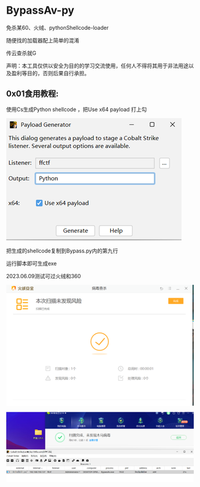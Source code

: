 # BypassAv-py

免杀某60、火绒、pythonShellcode-loader

随便找的加载器配上简单的混淆

传云查杀就G 

声明：本工具仅供以安全为目的的学习交流使用，任何人不得将其用于非法用途以及盈利等目的，否则后果自行承担。

## 0x01食用教程: 

使用Cs生成Python shellcode ，把Use x64 payload 打上勾

![生成payload](https://github.com/ffctf/BypassAv-py/blob/main/IMG/%E7%94%9F%E6%88%90payload.png)

把生成的shellcode复制到Bypass.py内的第九行

运行脚本即可生成exe





2023.06.09测试可过火绒和360

![火绒](https://github.com/ffctf/BypassAv-py/blob/main/IMG/%E7%81%AB%E7%BB%92.png)

![360](https://github.com/ffctf/BypassAv-py/blob/main/IMG/360.png)
